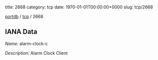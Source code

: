 title: 2668
category: tcp
date: 1970-01-01T00:00:00+0000
slug: tcp/2668

[portdb](/) / [tcp](/category/tcp.html) / 2668


## IANA Data

_Name:_ alarm-clock-c

_Description:_ Alarm Clock Client

